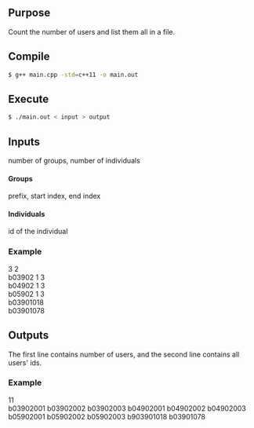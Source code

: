 ## Purpose

Count the number of users and list them all in a file.

## Compile
```bash
$ g++ main.cpp -std=c++11 -o main.out
```

## Execute
```bash
$ ./main.out < input > output
```

## Inputs
number of groups, number of individuals

#### Groups
prefix, start index, end index

#### Individuals
id of the individual

### Example
3 2<br>
b03902 1 3<br>
b04902 1 3<br>
b05902 1 3<br>
b03901018<br>
b03901078

## Outputs
The first line contains number of users, and the second line contains all users' ids.

### Example
11<br>
b03902001 b03902002 b03902003 b04902001 b04902002 b04902003 b05902001 b05902002 b05902003 b903901018 b03901078
